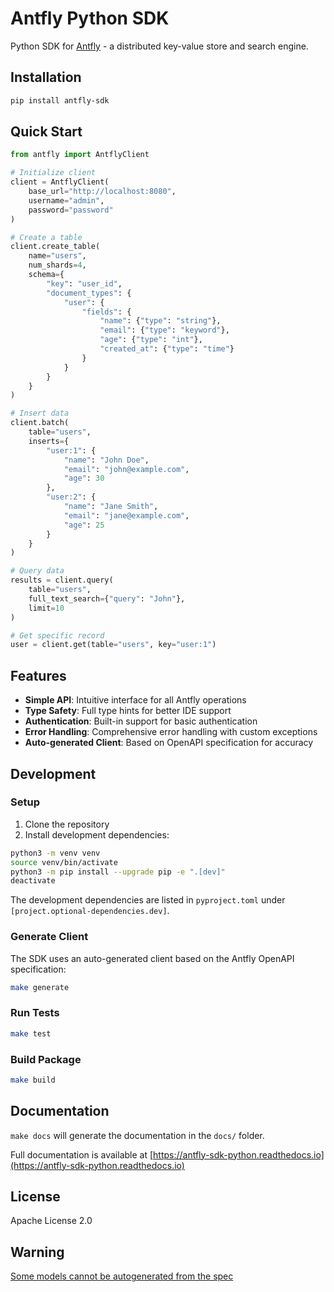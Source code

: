 # Antfly Python SDK

Python SDK for [Antfly](https://github.com/antflydb/antfly) - a distributed key-value store and search engine.

## Installation

```bash
pip install antfly-sdk
```

## Quick Start

```python
from antfly import AntflyClient

# Initialize client
client = AntflyClient(
    base_url="http://localhost:8080",
    username="admin",
    password="password"
)

# Create a table
client.create_table(
    name="users",
    num_shards=4,
    schema={
        "key": "user_id",
        "document_types": {
            "user": {
                "fields": {
                    "name": {"type": "string"},
                    "email": {"type": "keyword"},
                    "age": {"type": "int"},
                    "created_at": {"type": "time"}
                }
            }
        }
    }
)

# Insert data
client.batch(
    table="users",
    inserts={
        "user:1": {
            "name": "John Doe",
            "email": "john@example.com",
            "age": 30
        },
        "user:2": {
            "name": "Jane Smith",
            "email": "jane@example.com",
            "age": 25
        }
    }
)

# Query data
results = client.query(
    table="users",
    full_text_search={"query": "John"},
    limit=10
)

# Get specific record
user = client.get(table="users", key="user:1")
```

## Features

- **Simple API**: Intuitive interface for all Antfly operations
- **Type Safety**: Full type hints for better IDE support
- **Authentication**: Built-in support for basic authentication
- **Error Handling**: Comprehensive error handling with custom exceptions
- **Auto-generated Client**: Based on OpenAPI specification for accuracy

## Development

### Setup

1. Clone the repository
2. Install development dependencies:

```bash
python3 -m venv venv
source venv/bin/activate
python3 -m pip install --upgrade pip -e ".[dev]"
deactivate
```

The development dependencies are listed in `pyproject.toml` under `[project.optional-dependencies.dev]`.


### Generate Client

The SDK uses an auto-generated client based on the Antfly OpenAPI specification:

```bash
make generate
```

### Run Tests

```bash
make test
```

### Build Package

```bash
make build
```

## Documentation

`make docs` will generate the documentation in the `docs/` folder.

Full documentation is available at [https://antfly-sdk-python.readthedocs.io](https://antfly-sdk-python.readthedocs.io)

## License

Apache License 2.0

## Warning

[Some models cannot be autogenerated from the spec](https://github.com/openapi-generators/openapi-python-client/issues/1123)
